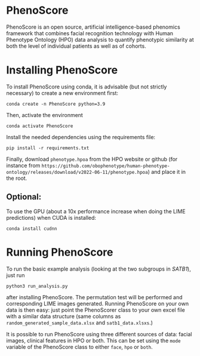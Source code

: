 # PhenoScore
PhenoScore is an open source, artificial intelligence-based phenomics framework that combines facial recognition technology with Human Phenotype Ontology (HPO) data analysis to quantify phenotypic similarity at both the level of individual patients as well as of cohorts.

# Installing PhenoScore

To install PhenoScore using conda, it is advisable (but not strictly necessary) to create a new environment first:

`conda create -n PhenoScore python=3.9`

Then, activate the environment

`conda activate PhenoScore`

Install the needed dependencies using the requirements file:

`pip install -r requirements.txt`

Finally, download `phenotype.hpoa` from the HPO website or github (for instance from `https://github.com/obophenotype/human-phenotype-ontology/releases/download/v2022-06-11/phenotype.hpoa`) and place it in the root.

## Optional:
To use the GPU (about a 10x performance increase when doing the LIME predictions) when CUDA is installed:

`conda install cudnn`

# Running PhenoScore

To run the basic example analysis (looking at the two subgroups in _SATB1_), just run

`python3 run_analysis.py`

after installing PhenoScore. The permutation test will be performed and corresponding LIME images generated.
Running PhenoScore on your own data is then easy: just point the PhenoScorer class to your own excel file with a similar data structure (same columns as `random_generated_sample_data.xlsx` and `satb1_data.xlsxs`.)

It is possible to run PhenoScore using three different sources of data: facial images, clinical features in HPO or both.
This can be set using the `mode` variable of the PhenoScore class to either `face`, `hpo` or `both`.


